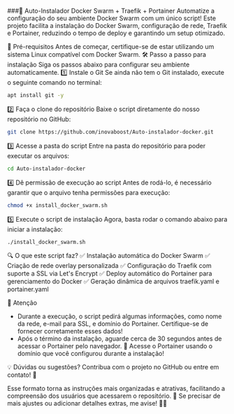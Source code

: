 ###🚀 Auto-Instalador Docker Swarm + Traefik + Portainer
Automatize a configuração do seu ambiente Docker Swarm com um único script! Este projeto facilita a instalação do Docker Swarm, configuração de rede, Traefik e Portainer, reduzindo o tempo de deploy e garantindo um setup otimizado.

📌 Pré-requisitos
Antes de começar, certifique-se de estar utilizando um sistema Linux compatível com Docker Swarm.
🛠️ Passo a passo para instalação
Siga os passos abaixo para configurar seu ambiente automaticamente.
1️⃣ Instale o Git
Se ainda não tem o Git instalado, execute o seguinte comando no terminal:

```bash
apt install git -y
```

2️⃣ Faça o clone do repositório
Baixe o script diretamente do nosso repositório no GitHub:

```bash
git clone https://github.com/inovaboost/Auto-instalador-docker.git
```

3️⃣ Acesse a pasta do script
Entre na pasta do repositório para poder executar os arquivos:

```bash
cd Auto-instalador-docker
```

4️⃣ Dê permissão de execução ao script
Antes de rodá-lo, é necessário garantir que o arquivo tenha permissões para execução:

```bash
chmod +x install_docker_swarm.sh
```

5️⃣ Execute o script de instalação
Agora, basta rodar o comando abaixo para iniciar a instalação:

```bash
./install_docker_swarm.sh
```

🔍 O que este script faz?
✅ Instalação automática do Docker Swarm
✅ Criação de rede overlay personalizada
✅ Configuração do Traefik com suporte a SSL via Let's Encrypt
✅ Deploy automático do Portainer para gerenciamento do Docker
✅ Geração dinâmica de arquivos traefik.yaml e portainer.yaml

📢 Atenção
- Durante a execução, o script pedirá algumas informações, como nome da rede, e-mail para SSL, e domínio do Portainer. Certifique-se de fornecer corretamente esses dados!
- Após o término da instalação, aguarde cerca de 30 segundos antes de acessar o Portainer pelo navegador.
🔗 Acesse o Portainer usando o domínio que você configurou durante a instalação!

💡 Dúvidas ou sugestões?
Contribua com o projeto no GitHub ou entre em contato! 🚀

Esse formato torna as instruções mais organizadas e atrativas, facilitando a compreensão dos usuários que acessarem o repositório. 🎯
Se precisar de mais ajustes ou adicionar detalhes extras, me avise! 🔧🚀

